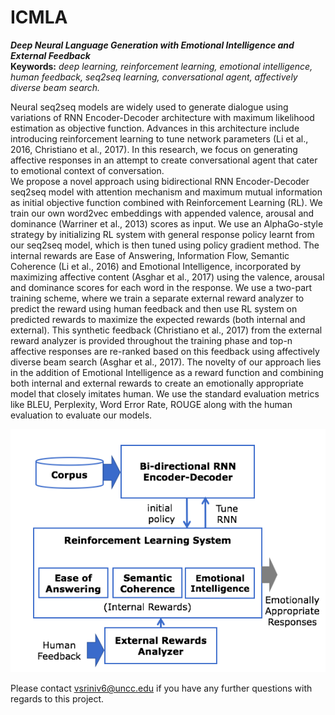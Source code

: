 # ICMLA

<b><i>Deep Neural Language Generation with Emotional Intelligence and External Feedback</i></b><br>
<b>Keywords:</b><i> deep learning, reinforcement learning, emotional intelligence, human feedback, seq2seq learning, conversational agent, affectively diverse beam search.</i><br>

Neural seq2seq models are widely used to generate dialogue using variations of RNN Encoder-Decoder architecture with maximum likelihood estimation as objective function. Advances in this architecture include introducing reinforcement learning to tune network parameters (Li et al., 2016, Christiano et al., 2017). In this research, we focus on generating affective responses in an attempt to create conversational agent that cater to emotional context of conversation. <br>
   We propose a novel approach using bidirectional RNN Encoder-Decoder seq2seq model with attention mechanism and maximum mutual information as initial objective function combined with Reinforcement Learning (RL). We train our own word2vec embeddings with appended valence, arousal and dominance (Warriner et al., 2013) scores as input. We use an AlphaGo-style strategy by initializing RL system with general response policy learnt from our seq2seq model, which is then tuned using policy gradient method. The internal rewards are Ease of Answering, Information Flow, Semantic Coherence (Li et al., 2016) and Emotional Intelligence, incorporated by maximizing affective content (Asghar et al., 2017) using the valence, arousal and dominance scores for each word in the response. We use a two-part training scheme, where we train a separate external reward analyzer to predict the reward using human feedback and then use RL system on predicted rewards to maximize the expected rewards (both internal and external). This synthetic feedback (Christiano et al., 2017) from the external reward analyzer is provided throughout the training phase and top-n affective responses are re-ranked based on this feedback using affectively diverse beam search (Asghar et al., 2017). The novelty of our approach lies in the addition of Emotional Intelligence as a reward function and combining both internal and external rewards to create an emotionally appropriate model that closely imitates human. We use the standard evaluation metrics like BLEU, Perplexity, Word Error Rate, ROUGE along with the human evaluation to evaluate our models.<br>
   
<img src="architecture.png">

Please contact vsriniv6@uncc.edu if you have any further questions with regards to this project. 
